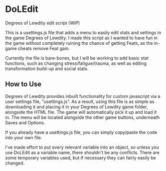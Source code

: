# DoLEdit

Degrees of Lewdity edit script (WIP)

This is a usettings.js file that adds a menu to easily edit stats and settings in the game Degrees of Lewdity. I made this script as I wanted to have fun in the game without completely ruining the chance of getting Feats, as the in-game cheats remove Feat gain.

Currently the file is bare-bones, but I will be working to add basic stat functions, such as changing stress/fatigue/trauma, as well as editing transformation build-up and social stats.

## How to Use

Degrees of Lewdity provides inbuilt functionality for custom javascript via a user settings file, "usettings.js". As a result, using this file is as simple as downloading it and placing it in your Degrees of Lewdity game folder, alongside the HTML file. The game will automatically pick it up and load it in. The menu will be located alongside the other game buttons, underneath Saves and Options.

If you already have a usettings.js file, you can simply copy/paste the code into your own file.

I've made effort to put every relevant variable into an object, so unless you use DoLEdit as a variable name, there shouldn't be any conflicts. There are some temporary variables used, but if necessary they can fairly easily be changed.

